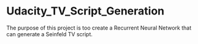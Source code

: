 # Udacity_TV_Script_Generation
The purpose of this project is too create a Recurrent Neural Network that can generate a Seinfeld TV script.
